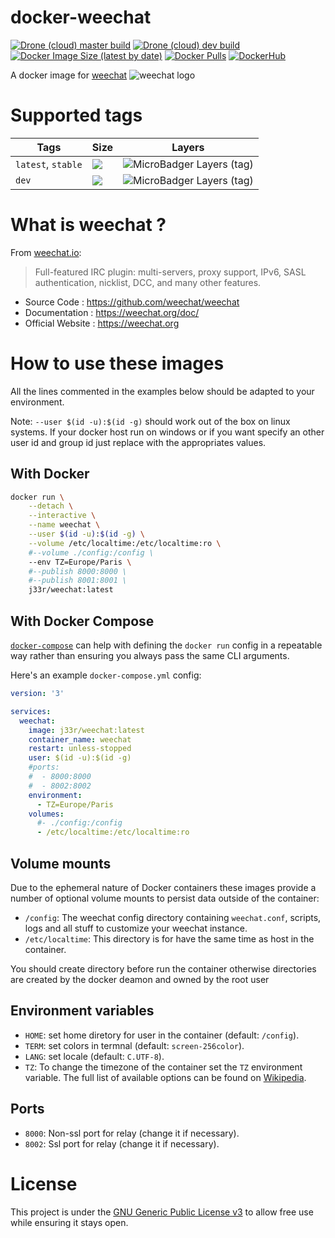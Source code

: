 # docker-weechat

[![Drone (cloud) master build](https://img.shields.io/drone/build/jee-r/docker-weechat/master?label=master%20build&style=flat-square)](https://cloud.drone.io/jee-r/docker-weechat)
[![Drone (cloud) dev build](https://img.shields.io/drone/build/jee-r/docker-weechat/dev?label=dev%20build&style=flat-square)](https://cloud.drone.io/jee-r/docker-weechat)
[![Docker Image Size (latest by date)](https://img.shields.io/docker/image-size/j33r/weechat?style=flat-square)](https://microbadger.com/images/j33r/weechat)
[![Docker Pulls](https://img.shields.io/docker/pulls/j33r/weechat?style=flat-square)](https://hub.docker.com/r/j33r/weechat)
[![DockerHub](https://img.shields.io/badge/Dockerhub-j33r/weechat-%232496ED?logo=docker&style=flat-square)](https://hub.docker.com/r/j33r/weechat)

A docker image for [weechat](https://weechat.org) ![weechat logo](https://weechat.org/media/images/favicon.png)

# Supported tags

| Tags | Size | Layers |
|-|-|-|
| `latest`, `stable` | ![](https://img.shields.io/docker/image-size/j33r/weechat/latest?style=flat-square) | ![MicroBadger Layers (tag)](https://img.shields.io/microbadger/layers/j33r/weechat/latest?style=flat-square) |
| `dev` | ![](https://img.shields.io/docker/image-size/j33r/weechat/dev?style=flat-square) | ![MicroBadger Layers (tag)](https://img.shields.io/microbadger/layers/j33r/weechat/dev?style=flat-square) |

# What is weechat ?

From [weechat.io](https://weechat.org):

> Full-featured IRC plugin: multi-servers, proxy support, IPv6, SASL authentication, nicklist, DCC, and many other features. 

- Source Code : https://github.com/weechat/weechat
- Documentation : https://weechat.org/doc/
- Official Website : https://weechat.org

# How to use these images

All the lines commented in the examples below should be adapted to your environment. 

Note: `--user $(id -u):$(id -g)` should work out of the box on linux systems. If your docker host run on windows or if you want specify an other user id and group id just replace with the appropriates values.

## With Docker

```bash
docker run \
    --detach \
    --interactive \
    --name weechat \
    --user $(id -u):$(id -g) \
    --volume /etc/localtime:/etc/localtime:ro \
    #--volume ./config:/config \
    --env TZ=Europe/Paris \
    #--publish 8000:8000 \
    #--publish 8001:8001 \
    j33r/weechat:latest
```

## With Docker Compose

[`docker-compose`](https://docs.docker.com/compose/) can help with defining the `docker run` config in a repeatable way rather than ensuring you always pass the same CLI arguments.

Here's an example `docker-compose.yml` config:

```yaml
version: '3'

services:
  weechat:
    image: j33r/weechat:latest
    container_name: weechat
    restart: unless-stopped
    user: $(id -u):$(id -g)
    #ports:
    #  - 8000:8000
    #  - 8002:8002
    environment:
      - TZ=Europe/Paris
    volumes:
      #- ./config:/config
      - /etc/localtime:/etc/localtime:ro
```

## Volume mounts

Due to the ephemeral nature of Docker containers these images provide a number of optional volume mounts to persist data outside of the container:

- `/config`: The weechat config directory containing `weechat.conf`, scripts, logs and all stuff to customize your weechat instance.
- `/etc/localtime`: This directory is for have the same time as host in the container.

You should create directory before run the container otherwise directories are created by the docker deamon and owned by the root user

## Environment variables

- `HOME`: set home diretory for user in the container (default: `/config`).
- `TERM`: set colors in termnal (default: `screen-256color`).
- `LANG`: set locale (default: `C.UTF-8`).
- `TZ`: To change the timezone of the container set the `TZ` environment variable. The full list of available options can be found on [Wikipedia](https://en.wikipedia.org/wiki/List_of_tz_database_time_zones).

## Ports

- `8000`: Non-ssl port for relay (change it if necessary).
- `8002`: Ssl port for relay (change it if necessary).

# License

This project is under the [GNU Generic Public License v3](/LICENSE) to allow free use while ensuring it stays open.
